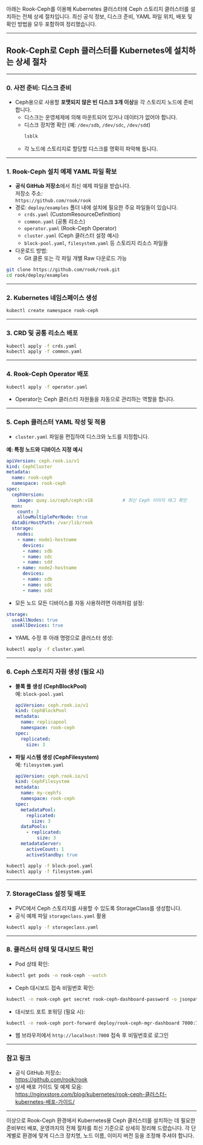 아래는 Rook-Ceph를 이용해 Kubernetes 클러스터에 Ceph 스토리지 클러스터를 설치하는 전체 상세 절차입니다. 최신 공식 정보, 디스크 준비, YAML 파일 위치, 배포 및 확인 방법을 모두 포함하여 정리했습니다.

***

## Rook-Ceph로 Ceph 클러스터를 Kubernetes에 설치하는 상세 절차

***

### 0. 사전 준비: 디스크 준비

- Ceph용으로 사용할 **포맷되지 않은 빈 디스크 3개 이상**을 각 스토리지 노드에 준비합니다.
  - 디스크는 운영체제에 의해 마운트되어 있거나 데이터가 없어야 합니다.
  - 디스크 장치명 확인 (예: `/dev/sdb`, `/dev/sdc`, `/dev/sdd`)  
    ```bash
    lsblk
    ```
  - 각 노드에 스토리지로 할당할 디스크를 명확히 파악해 둡니다.

***

### 1. Rook-Ceph 설치 예제 YAML 파일 확보

- **공식 GitHub 저장소**에서 최신 예제 파일을 받습니다.  
  저장소 주소:  
  `https://github.com/rook/rook`  
- 경로: `deploy/examples` 폴더 내에 설치에 필요한 주요 파일들이 있습니다.
  - `crds.yaml` (CustomResourceDefinition)
  - `common.yaml` (공통 리소스)
  - `operator.yaml` (Rook-Ceph Operator)
  - `cluster.yaml` (Ceph 클러스터 설정 예시)
  - `block-pool.yaml`, `filesystem.yaml` 등 스토리지 리소스 파일들
- 다운로드 방법:
  - Git 클론 또는 각 파일 개별 Raw 다운로드 가능

```bash
git clone https://github.com/rook/rook.git
cd rook/deploy/examples
```

***

### 2. Kubernetes 네임스페이스 생성

```bash
kubectl create namespace rook-ceph
```

***

### 3. CRD 및 공통 리소스 배포

```bash
kubectl apply -f crds.yaml
kubectl apply -f common.yaml
```

***

### 4. Rook-Ceph Operator 배포

```bash
kubectl apply -f operator.yaml
```

- Operator는 Ceph 클러스터 자원들을 자동으로 관리하는 역할을 합니다.

***

### 5. Ceph 클러스터 YAML 작성 및 적용

- `cluster.yaml` 파일을 편집하여 디스크와 노드를 지정합니다.

**예: 특정 노드와 디바이스 지정 예시**

```yaml
apiVersion: ceph.rook.io/v1
kind: CephCluster
metadata:
  name: rook-ceph
  namespace: rook-ceph
spec:
  cephVersion:
    image: quay.io/ceph/ceph:v18           # 최신 Ceph 이미지 태그 확인
  mon:
    count: 3
    allowMultiplePerNode: true
  dataDirHostPath: /var/lib/rook
  storage:
    nodes:
    - name: node1-hostname
      devices:
      - name: sdb
      - name: sdc
      - name: sdd
    - name: node2-hostname
      devices:
      - name: sdb
      - name: sdc
      - name: sdd
```

- 모든 노드 모든 디바이스를 자동 사용하려면 아래처럼 설정:
```yaml
storage:
  useAllNodes: true
  useAllDevices: true
```

- YAML 수정 후 아래 명령으로 클러스터 생성:
```bash
kubectl apply -f cluster.yaml
```

***

### 6. Ceph 스토리지 자원 생성 (필요 시)

- **블록 풀 생성 (CephBlockPool)**  
  예: `block-pool.yaml`  
  ```yaml
  apiVersion: ceph.rook.io/v1
  kind: CephBlockPool
  metadata:
    name: replicapool
    namespace: rook-ceph
  spec:
    replicated:
      size: 3
  ```
- **파일 시스템 생성 (CephFilesystem)**  
  예: `filesystem.yaml`  
  ```yaml
  apiVersion: ceph.rook.io/v1
  kind: CephFilesystem
  metadata:
    name: my-cephfs
    namespace: rook-ceph
  spec:
    metadataPool:
      replicated:
        size: 3
    dataPools:
      - replicated:
          size: 3
    metadataServer:
      activeCount: 1
      activeStandby: true
  ```

```bash
kubectl apply -f block-pool.yaml
kubectl apply -f filesystem.yaml
```

***

### 7. StorageClass 설정 및 배포

- PVC에서 Ceph 스토리지를 사용할 수 있도록 StorageClass를 생성합니다.
- 공식 예제 파일 `storageclass.yaml` 활용

```bash
kubectl apply -f storageclass.yaml
```

***

### 8. 클러스터 상태 및 대시보드 확인

- Pod 상태 확인:
```bash
kubectl get pods -n rook-ceph --watch
```
- Ceph 대시보드 접속 비밀번호 확인:
```bash
kubectl -n rook-ceph get secret rook-ceph-dashboard-password -o jsonpath="{['data']['password']}" | base64 --decode && echo
```
- 대시보드 포트 포워딩 (필요 시):
```bash
kubectl -n rook-ceph port-forward deploy/rook-ceph-mgr-dashboard 7000:7000
```
- 웹 브라우저에서 `http://localhost:7000` 접속 후 비밀번호로 로그인

***

### 참고 링크

- 공식 GitHub 저장소:  
  https://github.com/rook/rook  
- 상세 배포 가이드 및 예제 모음:  
  https://nginxstore.com/blog/kubernetes/rook-ceph-클러스터-kubernetes-배포-가이드/

***

이상으로 Rook-Ceph 환경에서 Kubernetes용 Ceph 클러스터를 설치하는 데 필요한 준비부터 배포, 운영까지의 전체 절차를 최신 기준으로 상세히 정리해 드렸습니다. 각 단계별로 환경에 맞게 디스크 장치명, 노드 이름, 이미지 버전 등을 조정해 주셔야 합니다.

